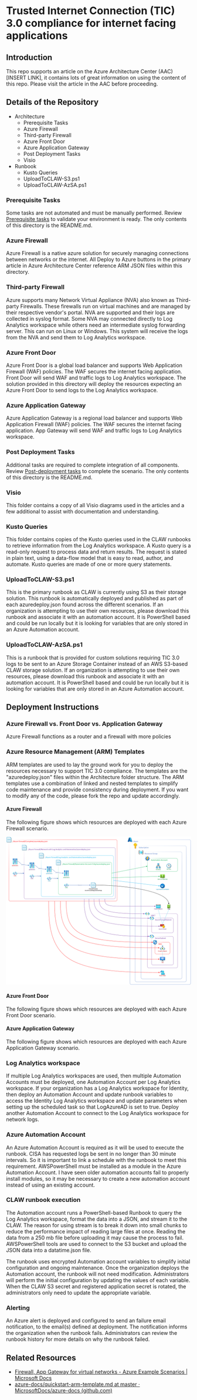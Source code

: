 # Trusted Internet Connection (TIC) 3.0 compliance for internet facing applications

## Introduction

This repo supports an article on the Azure Architecture Center (AAC) [INSERT LINK], it contains lots of great information on using the content of this repo. Please visit the article in the AAC before proceeding.

## Details of the Repository

- Architecture
  - Prerequisite Tasks
  - Azure Firewall
  - Third-party Firewall
  - Azure Front Door
  - Azure Application Gateway
  - Post Deployment Tasks
  - Visio
- Runbook
  - Kusto Queries
  - UploadToCLAW-S3.ps1
  - UploadToCLAW-AzSA.ps1

### Prerequisite Tasks

Some tasks are not automated and must be manually performed. Review [Prerequisite tasks](https://github.com/Azure/trusted-internet-connection/tree/main/Architecture/Prerequisite%20Tasks) to validate your environment is ready. The only contents of this directory is the README.md.

### Azure Firewall

Azure Firewall is a native azure solution for securely managing connections between networks or the internet. All Deploy to Azure buttons in the primary article in Azure Architecture Center reference ARM JSON files within this directory.

### Third-party Firewall

Azure supports many Network Virtual Appliance (NVA) also known as Third-party Firewalls. These firewalls run on virtual machines and are managed by their respective vendor's portal. NVA are supported and their logs are collected in syslog format. Some NVA may connected directly to Log Analytics workspace while others need an intermediate syslog forwarding server. This can run on Linux or Windows. This system will receive the logs from the NVA and send them to Log Analytics workspace. 

### Azure Front Door

Azure Front Door is a global load balancer and supports Web Application Firewall (WAF) policies. The WAF secures the internet facing application. Front Door will send WAF and traffic logs to Log Analytics workspace. The solution provided in this directory will deploy the resources expecting an Azure Front Door to send logs to the Log Analytics workspace.

### Azure Application Gateway

Azure Application Gateway is a regional load balancer and supports Web Application Firewall (WAF) policies. The WAF secures the internet facing application. App Gateway will send WAF and traffic logs to Log Analytics workspace.

### Post Deployment Tasks

Additional tasks are required to complete integration of all components. Review [Post-deployment tasks](https://github.com/Azure/trusted-internet-connection/tree/main/Architecture/Post%20Deployment%20Tasks) to complete the scenario. The only contents of this directory is the README.md.

### Visio

This folder contains a copy of all Visio diagrams used in the articles and a few additional to assist with documentation and understanding.

### Kusto Queries

This folder contains copies of the Kusto queries used in the CLAW runbooks to retrieve information from the Log Analytics workspace. A Kusto query is a read-only request to process data and return results. The request is stated in plain text, using a data-flow model that is easy to read, author, and automate. Kusto queries are made of one or more query statements.

### UploadToCLAW-S3.ps1

This is the primary runbook as CLAW is currently using S3 as their storage solution. This runbook is automatically deployed and published as part of each azuredeploy.json found across the different scenarios. If an organization is attempting to use their own resources, please download this runbook and associate it with an automation account. It is PowerShell based and could be run locally but it is looking for variables that are only stored in an Azure Automation account.

### UploadToCLAW-AzSA.ps1

This is a runbook that is provided for custom solutions requiring TIC 3.0 logs to be sent to an Azure Storage Container instead of an AWS S3-based CLAW storage solution. If an organization is attempting to use their own resources, please download this runbook and associate it with an automation account. It is PowerShell based and could be run locally but it is looking for variables that are only stored in an Azure Automation account.

## Deployment Instructions

### Azure Firewall vs. Front Door vs. Application Gateway

Azure Firewall functions as a router and a firewall with more policies

### Azure Resource Management (ARM) Templates

ARM templates are used to lay the ground work for you to deploy the resources necessary to support TIC 3.0 compliance. The templates are the "azuredeploy.json" files within the Architecture folder structure. The ARM templates use a combination of linked and nested templates to simplify code maintenance and provide consistency during deployment. If you want to modify any of the code, please fork the repo and update accordingly. 

#### Azure Firewall

The following figure shows which resources are deployed with each Azure Firewall scenario.

![ARM Template Structure for Azure Firewall Scenarios](https://raw.githubusercontent.com/Azure/trusted-internet-connection/main/Architecture/Images/150392354-e1a3eef5-2559-4660-8805-0b2d2e4ce093.png)

#### Azure Front Door

The following figure shows which resources are deployed with each Azure Front Door scenario.

#### Azure Application Gateway

The following figure shows which resources are deployed with each Azure Application Gateway scenario.

### Log Analytics workspace

If multiple Log Analytics workspaces are used, then multiple Automation Accounts must be deployed, one Automation Account per Log Analytics workspace. If your organization has a Log Analytics workspace for Identity, then deploy an Automation Account and update runbook variables to access the Identity Log Analytics workspace and update parameters when setting up the scheduled task so that LogAzureAD is set to true. Deploy another Automation Account to connect to the Log Analytics workspace for network logs.

### Azure Automation Account

An Azure Automation Account is required as it will be used to execute the runbook. CISA has requested logs be sent in no longer than 30 minute intervals. So it is important to link a schedule with the runbook to meet this requirement. AWSPowerShell must be installed as a module in the Azure Automation Account. I have seen older automation accounts fail to properly install modules, so it may be necessary to create a new automation account instead of using an existing account. 

### CLAW runbook execution

The Automation account runs a PowerShell-based Runbook to query the Log Analytics workspace, format the data into a JSON, and stream it to the CLAW. The reason for using stream is to break it down into small chunks to reduce the performance impact of reading large files at once. Reading the data from a 250 mb file before uploading it may cause the process to fail. AWSPowerShell tools are used to connect to the S3 bucket and upload the JSON data into a datatime.json file.

The runbook uses encrypted Automation account variables to simplify initial configuration and ongoing maintenance. Once the organization deploys the Automation account, the runbook will not need modification. Administrators will perform the initial configuration by updating the values of each variable. When the CLAW S3 secret and registered application secret is rotated, the administrators only need to update the appropriate variable. 

### Alerting

An Azure alert is deployed and configured to send an failure email notification, to the email(s) defined at deployment. The notification informs the organization when the runbook fails. Administrators can review the runbook history for more details on why the runbook failed.



## Related Resources

- [Firewall, App Gateway for virtual networks - Azure Example Scenarios | Microsoft Docs](https://docs.microsoft.com/en-us/azure/architecture/example-scenario/gateway/firewall-application-gateway)
- [azure-docs/quickstart-arm-template.md at master · MicrosoftDocs/azure-docs (github.com)](https://github.com/MicrosoftDocs/azure-docs/blob/master/articles/app-service/quickstart-arm-template.md)